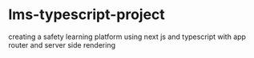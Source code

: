 # lms-typescript-project
creating a safety learning platform using next js and typescript with app router and server side rendering
